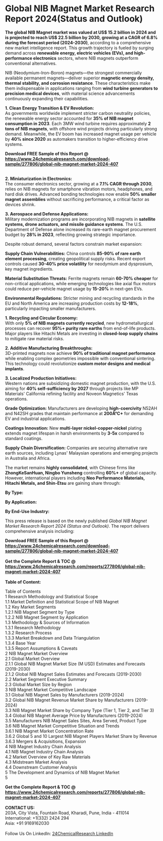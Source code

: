 <h1>Global NIB Magnet Market Research Report 2024(Status and Outlook)</h1><p><strong>The global NIB Magnet market was valued at US$ 15.2 billion in 2024 and is projected to reach US$ 22.5 billion by 2030, growing at a CAGR of 6.8% during the forecast period (2024-2030)</strong>, according to a comprehensive new market intelligence report. This growth trajectory is fueled by surging demand across <strong>renewable energy, electric vehicles (EVs), and high-performance electronics</strong> sectors, where NIB magnets outperform conventional alternatives.</p><p>NIB (Neodymium-Iron-Boron) magnets—the strongest commercially available permanent magnets—deliver superior <strong>magnetic energy density, thermal stability, and corrosion resistance</strong>. These characteristics make them indispensable in applications ranging from <strong>wind turbine generators to precision medical devices</strong>, with material science advancements continuously expanding their capabilities.</p><p><strong>1. Clean Energy Transition &amp; EV Revolution:</strong><br>
As governments worldwide implement stricter carbon neutrality policies, the renewable energy sector accounted for <strong>35% of NIB magnet consumption in 2023</strong>. Each 3MW wind turbine requires approximately <strong>2 tons of NIB magnets</strong>, with offshore wind projects driving particularly strong demand. Meanwhile, the EV boom has increased magnet usage per vehicle by <strong>40% since 2020</strong> as automakers transition to higher-efficiency drive systems.</p><div><b>Download FREE Sample of this Report @ 
            <a href="https://www.24chemicalresearch.com/download-sample/277806/global-nib-magnet-market-2024-407">
            https://www.24chemicalresearch.com/download-sample/277806/global-nib-magnet-market-2024-407</a></b></div><br><p><strong>2. Miniaturization in Electronics:</strong><br>
The consumer electronics sector, growing at a <strong>7.1% CAGR through 2030</strong>, relies on NIB magnets for smartphone vibration motors, headphones, and hard disk drives. Advanced bonding technologies now enable <strong>50% smaller magnet assemblies</strong> without sacrificing performance, a critical factor as devices shrink.</p><p><strong>3. Aerospace and Defense Applications:</strong><br>
Military modernization programs are incorporating NIB magnets in <strong>satellite systems, drone actuators, and missile guidance systems</strong>. The U.S. Department of Defense alone increased its rare-earth magnet procurement budget by <strong>28% in 2023</strong>, reflecting growing strategic importance.</p><p>Despite robust demand, several factors constrain market expansion:</p><p><strong>Supply Chain Vulnerabilities:</strong> China controls <strong>85-90% of rare earth element processing</strong>, creating geopolitical supply risks. Recent export controls caused <strong>30-40% price volatility</strong> for neodymium and dysprosium, key magnet ingredients.</p><p><strong>Material Substitution Threats:</strong> Ferrite magnets remain <strong>60-70% cheaper</strong> for non-critical applications, while emerging technologies like axial flux motors could reduce per-vehicle magnet usage by <strong>15-20%</strong> in next-gen EVs.</p><p><strong>Environmental Regulations:</strong> Stricter mining and recycling standards in the EU and North America are increasing production costs by <strong>12-18%</strong>, particularly impacting smaller manufacturers.</p><p><strong>1. Recycling and Circular Economy:</strong><br>
With only <strong>5% of NIB magnets currently recycled</strong>, new hydrometallurgical processes can recover <strong>95%+ purity rare earths</strong> from end-of-life products. Major players like Hitachi Metals are investing in <strong>closed-loop supply chains</strong> to mitigate raw material risks.</p><p><strong>2. Additive Manufacturing Breakthroughs:</strong><br>
3D-printed magnets now achieve <strong>90% of traditional magnet performance</strong> while enabling complex geometries impossible with conventional sintering. This technology could revolutionize <strong>custom motor designs and medical implants</strong>.</p><p><strong>3. Localized Production Initiatives:</strong><br>
Western nations are subsidizing domestic magnet production, with the U.S. aiming for <strong>40% self-sufficiency by 2027</strong> through projects like MP Materials' California refining facility and Noveon Magnetics' Texas operations.</p><p><strong>Grade Optimization:</strong> Manufacturers are developing <strong>high-coercivity</strong> N52AH and N42SH grades that maintain performance at <strong>200Â°C+</strong> for demanding EV and industrial applications.</p><p><strong>Coatings Innovation:</strong> New <strong>multi-layer nickel-copper-nickel</strong> plating extends magnet lifespan in harsh environments by <strong>3-5x</strong> compared to standard coatings.</p><p><strong>Supply Chain Diversification:</strong> Companies are securing alternative rare earth sources, including Lynas' Malaysian operations and emerging projects in Australia and Africa.</p><p>The market remains <strong>highly consolidated</strong>, with Chinese firms like <strong>ZhongKeSanHuan, Ningbo Yunsheng</strong> controlling <strong>60%+</strong> of global capacity. However, international players including <strong>Neo Performance Materials, Hitachi Metals, and Shin-Etsu</strong> are gaining share through:</p><p><strong>By Type:</strong></p><p><strong>By Application:</strong></p><p><strong>By End-Use Industry:</strong></p><p>This press release is based on the newly published <em>Global NIB Magnet Market Research Report 2024 (Status and Outlook)</em>. The report delivers comprehensive analysis including:</p><div><b>Download FREE Sample of this Report @ 
            <a href="https://www.24chemicalresearch.com/download-sample/277806/global-nib-magnet-market-2024-407">
            https://www.24chemicalresearch.com/download-sample/277806/global-nib-magnet-market-2024-407</a></b></div><br><div><b>Get the Complete Report & TOC @ 
            <a href="https://www.24chemicalresearch.com/reports/277806/global-nib-magnet-market-2024-407">
            https://www.24chemicalresearch.com/reports/277806/global-nib-magnet-market-2024-407</a></b></div><br>
            <b>Table of Content:</b><p>Table of Contents<br />
1 Research Methodology and Statistical Scope<br />
1.1 Market Definition and Statistical Scope of NIB Magnet<br />
1.2 Key Market Segments<br />
1.2.1 NIB Magnet Segment by Type<br />
1.2.2 NIB Magnet Segment by Application<br />
1.3 Methodology & Sources of Information<br />
1.3.1 Research Methodology<br />
1.3.2 Research Process<br />
1.3.3 Market Breakdown and Data Triangulation<br />
1.3.4 Base Year<br />
1.3.5 Report Assumptions & Caveats<br />
2 NIB Magnet Market Overview<br />
2.1 Global Market Overview<br />
2.1.1 Global NIB Magnet Market Size (M USD) Estimates and Forecasts (2019-2030)<br />
2.1.2 Global NIB Magnet Sales Estimates and Forecasts (2019-2030)<br />
2.2 Market Segment Executive Summary<br />
2.3 Global Market Size by Region<br />
3 NIB Magnet Market Competitive Landscape<br />
3.1 Global NIB Magnet Sales by Manufacturers (2019-2024)<br />
3.2 Global NIB Magnet Revenue Market Share by Manufacturers (2019-2024)<br />
3.3 NIB Magnet Market Share by Company Type (Tier 1, Tier 2, and Tier 3)<br />
3.4 Global NIB Magnet Average Price by Manufacturers (2019-2024)<br />
3.5 Manufacturers NIB Magnet Sales Sites, Area Served, Product Type<br />
3.6 NIB Magnet Market Competitive Situation and Trends<br />
3.6.1 NIB Magnet Market Concentration Rate<br />
3.6.2 Global 5 and 10 Largest NIB Magnet Players Market Share by Revenue<br />
3.6.3 Mergers & Acquisitions, Expansion<br />
4 NIB Magnet Industry Chain Analysis<br />
4.1 NIB Magnet Industry Chain Analysis<br />
4.2 Market Overview of Key Raw Materials<br />
4.3 Midstream Market Analysis<br />
4.4 Downstream Customer Analysis<br />
5 The Development and Dynamics of NIB Magnet Market <br />
5</p><div><b>Get the Complete Report & TOC @ 
            <a href="https://www.24chemicalresearch.com/reports/277806/global-nib-magnet-market-2024-407">
            https://www.24chemicalresearch.com/reports/277806/global-nib-magnet-market-2024-407</a></b></div><br><b>CONTACT US:</b><br>
            203A, City Vista, Fountain Road, Kharadi, Pune, India - 411014<br>
            International: +1(332) 2424 294<br>
            Asia: +91 9169162030 <br><br>
            Follow Us On LinkedIn: <a href="https://www.linkedin.com/company/24chemicalresearch/">24ChemicalResearch LinkedIn</a>